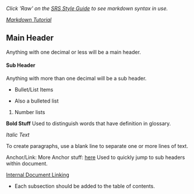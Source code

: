 *Click 'Raw' on the [SRS Style Guide](https://github.com/voyager1winterberry/cse372-01srs/blob/main/styleGuide.md) to see markdown syntax in use.*

*[Markdown Tutorial](https://www.markdownguide.org/basic-syntax/)*

## Main Header
Anything with one decimal or less will be a main header.

#### Sub Header
Anything with more than one decimal will be a sub header.

- Bullet/List Items
* Also a bulleted list
1. Number lists


**Bold Stuff**
Used to distinguish words that have definition in glossary.

*Italic Text*

To create paragraphs, use a blank line to separate one or more lines of text.

Anchor/Link: <a name="abcd"></a>
More Anchor stuff: [here](#place-2)
Used to quickly jump to sub headers within document.

[Internal Document Linking](#main-header)
* Each subsection should be added to the table of contents.
